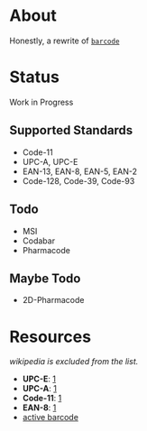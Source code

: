 # About
Honestly, a rewrite of [`barcode`](https://github.com/bunkford/barcode)

# Status
Work in Progress

## Supported Standards
- Code-11
- UPC-A, UPC-E
- EAN-13, EAN-8, EAN-5, EAN-2
- Code-128, Code-39, Code-93

## Todo
- MSI
- Codabar
- Pharmacode

## Maybe Todo
- 2D-Pharmacode


# Resources
*wikipedia is excluded from the list.*

- **UPC-E**: [1](https://www.cristallight.com/ibarcoder/help/barcodes/upce.htm)
- **UPC-A**: [1](https://virgool.io/CE-SHAHED-publication/barcode-afff04psd1in)
- **Code-11**: [1](https://web.archive.org/web/20070202060711/http://www.barcodeisland.com/code11.phtml)
- **EAN-8**: [1](https://softmatic.com/barcode-ean-8.html)
- [active barcode](https://www.activebarcode.com/codes/)
